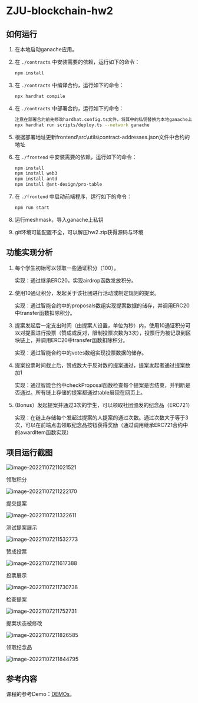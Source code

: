 # ZJU-blockchain-hw2

## 如何运行

1. 在本地启动ganache应用。

2. 在 `./contracts` 中安装需要的依赖，运行如下的命令：
    ```bash
    npm install
    ```

3. 在 `./contracts` 中编译合约，运行如下的命令：
    ```bash
    npx hardhat compile
    ```

4. 在 `./contracts` 中部署合约，运行如下的命令：

    ```bash
    注意在部署合约前先修改hardhat.config.ts文件，将其中的私钥替换为本地ganache上私钥
    npx hardhat run scripts/deploy.ts --network ganache
    ```

5. 根据部署地址更新frontend\src\utils\contract-addresses.json文件中合约的地址

6. 在 `./frontend` 中安装需要的依赖，运行如下的命令：

    ```bash
    npm install
    npm install web3
    npm install antd
    npm install @ant-design/pro-table
    ```

7. 在 `./frontend` 中启动前端程序，运行如下的命令：

    ```bash
    npm run start
    ```

8. 运行meshmask，导入ganache上私钥

9. git环境可能配置不全，可以解压hw2.zip获得源码与环境

## 功能实现分析

1. 每个学生初始可以领取一些通证积分（100）。

   实现：通过继承ERC20，实现airdrop函数发放积分。

2. 使用10通证积分，发起关于该社团进行活动或制定规则的提案。

   实现：通过智能合约中的proposals数组实现提案数据的储存，并调用ERC20中transfer函数扣除积分。

3. 提案发起后一定支出时间（由提案人设置，单位为秒）内，使用10通证积分可以对提案进行投票（赞成或反对，限制投票次数为3次），投票行为被记录到区块链上，并调用ERC20中transfer函数扣除积分。

   实现：通过智能合约中的votes数组实现投票数据的储存。

4. 提案投票时间截止后，赞成数大于反对数的提案通过，提案发起者通过提案数加1

   实现：通过智能合约中checkProposal函数检查每个提案是否结束，并判断是否通过。所有链上存储的提案都通过table展现在网页上。

5. (Bonus）发起提案并通过3次的学生，可以领取社团颁发的纪念品（ERC721）

   实现：在链上存储每个发起过提案的人提案的通过次数。通过次数大于等于3次，可以在前端点击领取纪念品按钮获得奖励（通过调用继承ERC721合约中的awardItem函数实现）

## 项目运行截图

![image-20221107211021521](C:\Users\admin\AppData\Roaming\Typora\typora-user-images\image-20221107211021521.png)

领取积分

![image-20221107211222170](C:\Users\admin\AppData\Roaming\Typora\typora-user-images\image-20221107211222170.png)



提交提案

![image-20221107211322611](C:\Users\admin\AppData\Roaming\Typora\typora-user-images\image-20221107211322611.png)

测试提案展示

![image-20221107211532773](C:\Users\admin\AppData\Roaming\Typora\typora-user-images\image-20221107211532773.png)

赞成投票

![image-20221107211617388](C:\Users\admin\AppData\Roaming\Typora\typora-user-images\image-20221107211617388.png)

投票展示

![image-20221107211730738](C:\Users\admin\AppData\Roaming\Typora\typora-user-images\image-20221107211730738.png)

检查提案

![image-20221107211752731](C:\Users\admin\AppData\Roaming\Typora\typora-user-images\image-20221107211752731.png)

提案状态被修改

![image-20221107211826585](C:\Users\admin\AppData\Roaming\Typora\typora-user-images\image-20221107211826585.png)

领取纪念品

![image-20221107211844795](C:\Users\admin\AppData\Roaming\Typora\typora-user-images\image-20221107211844795.png)

## 参考内容

课程的参考Demo：[DEMOs](https://github.com/LBruyne/blockchain-course-demos)。

